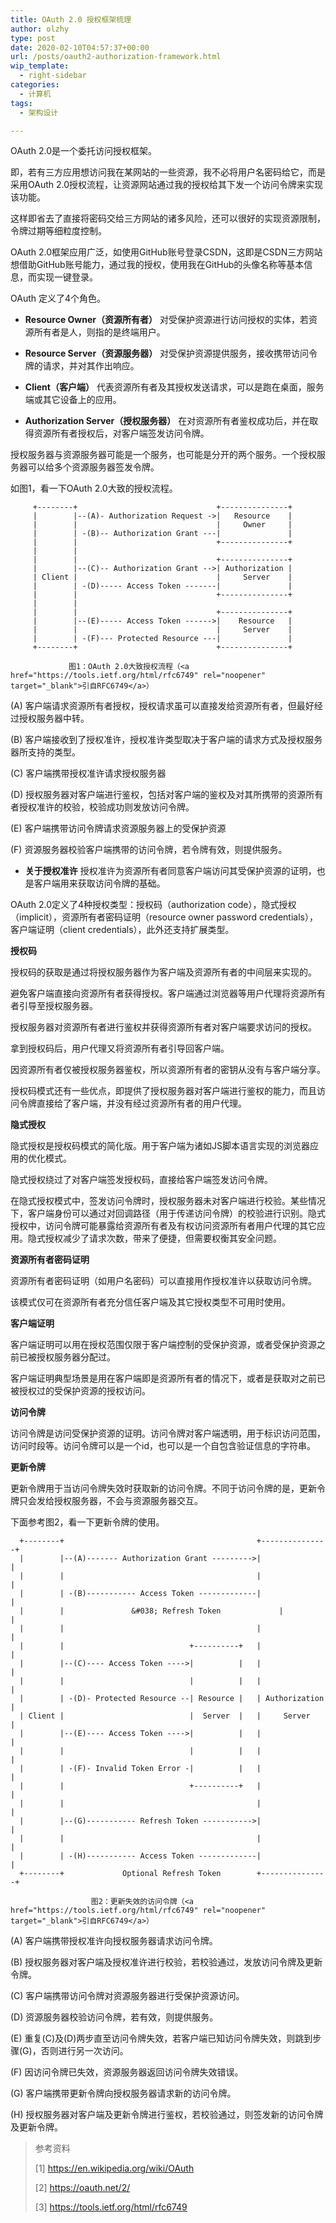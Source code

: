 ```yaml
---
title: OAuth 2.0 授权框架梳理
author: olzhy
type: post
date: 2020-02-10T04:57:37+00:00
url: /posts/oauth2-authorization-framework.html
wip_template:
  - right-sidebar
categories:
  - 计算机
tags:
  - 架构设计

---
```

OAuth 2.0是一个委托访问授权框架。
  
即，若有三方应用想访问我在某网站的一些资源，我不必将用户名密码给它，而是采用OAuth 2.0授权流程，让资源网站通过我的授权给其下发一个访问令牌来实现该功能。
  
这样即省去了直接将密码交给三方网站的诸多风险，还可以很好的实现资源限制，令牌过期等细粒度控制。
  
OAuth 2.0框架应用广泛，如使用GitHub账号登录CSDN，这即是CSDN三方网站想借助GitHub账号能力，通过我的授权，使用我在GitHub的头像名称等基本信息，而实现一键登录。

OAuth 定义了4个角色。

  * **Resource Owner（资源所有者）**
对受保护资源进行访问授权的实体，若资源所有者是人，则指的是终端用户。

  * **Resource Server（资源服务器）**
对受保护资源提供服务，接收携带访问令牌的请求，并对其作出响应。

  * **Client（客户端）**
代表资源所有者及其授权发送请求，可以是跑在桌面，服务端或其它设备上的应用。

  * **Authorization Server（授权服务器）**
在对资源所有者鉴权成功后，并在取得资源所有者授权后，对客户端签发访问令牌。 

授权服务器与资源服务器可能是一个服务，也可能是分开的两个服务。一个授权服务器可以给多个资源服务器签发令牌。

如图1，看一下OAuth 2.0大致的授权流程。

```
     +--------+                               +---------------+
     |        |--(A)- Authorization Request ->|   Resource    |
     |        |                               |     Owner     |
     |        | -(B)-- Authorization Grant ---|               |
     |        |                               +---------------+
     |        |
     |        |                               +---------------+
     |        |--(C)-- Authorization Grant -->| Authorization |
     | Client |                               |     Server    |
     |        | -(D)----- Access Token -------|               |
     |        |                               +---------------+
     |        |
     |        |                               +---------------+
     |        |--(E)----- Access Token ------>|    Resource   |
     |        |                               |     Server    |
     |        | -(F)--- Protected Resource ---|               |
     +--------+                               +---------------+

             图1：OAuth 2.0大致授权流程（<a href="https://tools.ietf.org/html/rfc6749" rel="noopener" target="_blank">引自RFC6749</a>）
```

(A) 客户端请求资源所有者授权，授权请求虽可以直接发给资源所有者，但最好经过授权服务器中转。
  
(B) 客户端接收到了授权准许，授权准许类型取决于客户端的请求方式及授权服务器所支持的类型。
  
(C) 客户端携带授权准许请求授权服务器
  
(D) 授权服务器对客户端进行鉴权，包括对客户端的鉴权及对其所携带的资源所有者授权准许的校验，校验成功则发放访问令牌。
  
(E) 客户端携带访问令牌请求资源服务器上的受保护资源
  
(F) 资源服务器校验客户端携带的访问令牌，若令牌有效，则提供服务。

  * **关于授权准许**
授权准许为资源所有者同意客户端访问其受保护资源的证明，也是客户端用来获取访问令牌的基础。
  
OAuth 2.0定义了4种授权类型：授权码（authorization code），隐式授权（implicit），资源所有者密码证明（resource owner password credentials），客户端证明（client credentials），此外还支持扩展类型。

**授权码**
  
授权码的获取是通过将授权服务器作为客户端及资源所有者的中间层来实现的。
  
避免客户端直接向资源所有者获得授权。客户端通过浏览器等用户代理将资源所有者引导至授权服务器。
  
授权服务器对资源所有者进行鉴权并获得资源所有者对客户端要求访问的授权。
  
拿到授权码后，用户代理又将资源所有者引导回客户端。
  
因资源所有者仅被授权服务器鉴权，所以资源所有者的密钥从没有与客户端分享。
  
授权码模式还有一些优点，即提供了授权服务器对客户端进行鉴权的能力，而且访问令牌直接给了客户端，并没有经过资源所有者的用户代理。

**隐式授权**
  
隐式授权是授权码模式的简化版。用于客户端为诸如JS脚本语言实现的浏览器应用的优化模式。
  
隐式授权绕过了对客户端签发授权码，直接给客户端签发访问令牌。
  
在隐式授权模式中，签发访问令牌时，授权服务器未对客户端进行校验。某些情况下，客户端身份可以通过对回调路径（用于传递访问令牌）的校验进行识别。隐式授权中，访问令牌可能暴露给资源所有者及有权访问资源所有者用户代理的其它应用。隐式授权减少了请求次数，带来了便捷，但需要权衡其安全问题。

**资源所有者密码证明**
  
资源所有者密码证明（如用户名密码）可以直接用作授权准许以获取访问令牌。
  
该模式仅可在资源所有者充分信任客户端及其它授权类型不可用时使用。

**客户端证明**
  
客户端证明可以用在授权范围仅限于客户端控制的受保护资源，或者受保护资源之前已被授权服务器分配过。
  
客户端证明典型场景是用在客户端即是资源所有者的情况下，或者是获取对之前已被授权过的受保护资源的授权访问。

**访问令牌**
  
访问令牌是访问受保护资源的证明。访问令牌对客户端透明，用于标识访问范围，访问时段等。访问令牌可以是一个id，也可以是一个自包含验证信息的字符串。

**更新令牌**
  
更新令牌用于当访问令牌失效时获取新的访问令牌。不同于访问令牌的是，更新令牌只会发给授权服务器，不会与资源服务器交互。
  
下面参考图2，看一下更新令牌的使用。

```
  +--------+                                           +---------------+
  |        |--(A)------- Authorization Grant --------->|               |
  |        |                                           |               |
  |        | -(B)----------- Access Token -------------|               |
  |        |               &#038; Refresh Token             |               |
  |        |                                           |               |
  |        |                            +----------+   |               |
  |        |--(C)---- Access Token ---->|          |   |               |
  |        |                            |          |   |               |
  |        | -(D)- Protected Resource --| Resource |   | Authorization |
  | Client |                            |  Server  |   |     Server    |
  |        |--(E)---- Access Token ---->|          |   |               |
  |        |                            |          |   |               |
  |        | -(F)- Invalid Token Error -|          |   |               |
  |        |                            +----------+   |               |
  |        |                                           |               |
  |        |--(G)----------- Refresh Token ----------->|               |
  |        |                                           |               |
  |        | -(H)----------- Access Token -------------|               |
  +--------+             Optional Refresh Token        +---------------+
 
                  图2：更新失效的访问令牌（<a href="https://tools.ietf.org/html/rfc6749" rel="noopener" target="_blank">引自RFC6749</a>）
```

(A) 客户端携带授权准许向授权服务器请求访问令牌。
  
(B) 授权服务器对客户端及授权准许进行校验，若校验通过，发放访问令牌及更新令牌。
  
(C) 客户端携带访问令牌对资源服务器进行受保护资源访问。
  
(D) 资源服务器校验访问令牌，若有效，则提供服务。
  
(E) 重复(C)及(D)两步直至访问令牌失效，若客户端已知访问令牌失效，则跳到步骤(G)，否则进行另一次访问。
  
(F) 因访问令牌已失效，资源服务器返回访问令牌失效错误。
  
(G) 客户端携带更新令牌向授权服务器请求新的访问令牌。
  
(H) 授权服务器对客户端及更新令牌进行鉴权，若校验通过，则签发新的访问令牌及更新令牌。

> 参考资料
>
> [1]&nbsp;<a href="https://en.wikipedia.org/wiki/OAuth" target="blank">https://en.wikipedia.org/wiki/OAuth</a>
>
> [2]&nbsp;<a href="https://oauth.net/2/" target="blank">https://oauth.net/2/</a>
>  
> [3]&nbsp;<a href="https://tools.ietf.org/html/rfc6749" target="blank">https://tools.ietf.org/html/rfc6749</a>